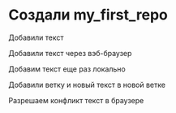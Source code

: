 ﻿# Создали my_first_repo

Добавили текст

Добавили текст через вэб-браузер

Добавим текст еще раз локально

Добавили ветку <newbranch> и новый текст в новой ветке

Разрешаем конфликт текст в браузере
